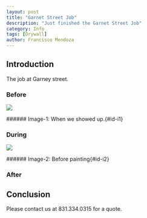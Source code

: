 ```yaml
---
layout: post
title: "Garnet Street Job"
description: "Just finished the Garnet Street Job"
category: Info
tags: [Drywall]
author: Francisco Mendoza
---
```


## Introduction

The job at Garney street.


### Before

<p class="pagination-centered"><img class="img-polaroid" src="/assets/img/jobs/job_garnet_01.png"><img></p>
###### Image-1: When we showed up.{#id-i1}


### During

<p class="pagination-centered"><img class="img-polaroid" src="/assets/img/jobs/job_garnet_02.png"><img></p>
###### Image-2: Before painting{#id-i2}

### After

## Conclusion

Please contact us at 831.334.0315 for a quote.
